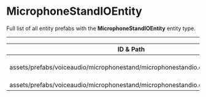 # MicrophoneStandIOEntity
Full list of all <Badge type="warning" text="2"/> entity prefabs with the **MicrophoneStandIOEntity** entity type.

---
| ID & Path |
| --- |
| <a href="#1240315717"><Badge id="1240315717" type="tip" text="#"/></a> <Badge type="tip" text="1240315717"/> <Badge type="info" text="EntityFlag_ToggleNotify"/> <br> assets/prefabs/voiceaudio/microphonestand/microphonestandio.entity.prefab |
| <a href="#1226049576"><Badge id="1226049576" type="tip" text="#"/></a> <Badge type="tip" text="1226049576"/> <Badge type="info" text="EntityFlag_ToggleNotify"/> <br> assets/prefabs/voiceaudio/microphonestand/microphonestandio.entity.static.prefab |

